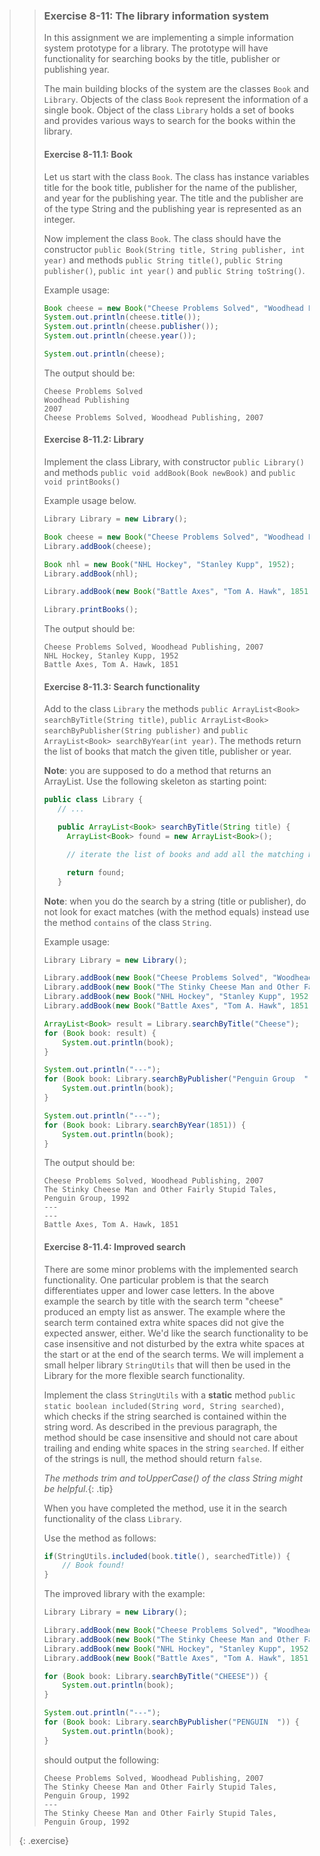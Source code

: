 >> ### Exercise 8-11: The library information system
>>
>> In this assignment we are implementing a simple information system prototype for a library. The prototype will have functionality for searching books by the title, publisher or publishing year.
>>
>> The main building blocks of the system are the classes `Book` and `Library`. Objects of the class `Book` represent the information of a single book. Object of the class `Library` holds a set of books and provides various ways to search for the books within the library.
>>
>> #### Exercise 8-11.1: Book
>>
>> Let us start with the class `Book`. The class has instance variables title for the book title, publisher for the name of the publisher, and year for the publishing year. The title and the publisher are of the type String and the publishing year is represented as an integer.
>>
>> Now implement the class `Book`. The class should have the constructor `public Book(String title, String publisher, int year)` and methods `public String title()`, `public String publisher()`, `public int year()` and `public String toString()`.
>>
>> Example usage:
>>
>> ```java
>> Book cheese = new Book("Cheese Problems Solved", "Woodhead Publishing", 2007);
>> System.out.println(cheese.title());
>> System.out.println(cheese.publisher());
>> System.out.println(cheese.year());
>>
>> System.out.println(cheese);
>> ```
>>
>> The output should be:
>>
>> ```output
>> Cheese Problems Solved
>> Woodhead Publishing
>> 2007
>> Cheese Problems Solved, Woodhead Publishing, 2007
>> ```
>>
>> #### Exercise 8-11.2: Library
>>
>> Implement the class Library, with constructor `public Library()` and methods `public void addBook(Book newBook)` and `public void printBooks()`
>>
>> Example usage below.
>>
>> ```java
>> Library Library = new Library();
>>
>> Book cheese = new Book("Cheese Problems Solved", "Woodhead Publishing", 2007);
>> Library.addBook(cheese);
>>
>> Book nhl = new Book("NHL Hockey", "Stanley Kupp", 1952);
>> Library.addBook(nhl);
>>
>> Library.addBook(new Book("Battle Axes", "Tom A. Hawk", 1851));
>>
>> Library.printBooks();
>> ```
>>
>> The output should be:
>>
>> ```output
>> Cheese Problems Solved, Woodhead Publishing, 2007
>> NHL Hockey, Stanley Kupp, 1952
>> Battle Axes, Tom A. Hawk, 1851
>> ```
>>
>> #### Exercise 8-11.3: Search functionality
>>
>> Add to the class `Library` the methods `public ArrayList<Book> searchByTitle(String title)`, `public ArrayList<Book> searchByPublisher(String publisher)` and `public ArrayList<Book> searchByYear(int year)`. The methods return the list of books that match the given title, publisher or year.
>>
>> **Note**: you are supposed to do a method that returns an ArrayList. Use the following skeleton as starting point:
>>
>> ```java
>> public class Library {
>>    // ...
>>
>>    public ArrayList<Book> searchByTitle(String title) {
>>      ArrayList<Book> found = new ArrayList<Book>();
>>
>>      // iterate the list of books and add all the matching books to the list found
>>
>>      return found;
>>    }
>> ```
>>
>> **Note**: when you do the search by a string (title or publisher), do not look for exact matches (with the method equals) instead use the method `contains` of the class `String`.
>>
>> Example usage:
>>
>> ```java
>> Library Library = new Library();
>>
>> Library.addBook(new Book("Cheese Problems Solved", "Woodhead Publishing", 2007));
>> Library.addBook(new Book("The Stinky Cheese Man and Other Fairly Stupid Tales", "Penguin Group", 1992));
>> Library.addBook(new Book("NHL Hockey", "Stanley Kupp", 1952));
>> Library.addBook(new Book("Battle Axes", "Tom A. Hawk", 1851));
>>
>> ArrayList<Book> result = Library.searchByTitle("Cheese");
>> for (Book book: result) {
>>     System.out.println(book);
>> }
>>
>> System.out.println("---");
>> for (Book book: Library.searchByPublisher("Penguin Group  ")) {
>>     System.out.println(book);
>> }
>>
>> System.out.println("---");
>> for (Book book: Library.searchByYear(1851)) {
>>     System.out.println(book);
>> }
>> ```
>>
>> The output should be:
>>
>> ```output
>> Cheese Problems Solved, Woodhead Publishing, 2007
>> The Stinky Cheese Man and Other Fairly Stupid Tales, Penguin Group, 1992
>> ---
>> ---
>> Battle Axes, Tom A. Hawk, 1851
>> ```
>>
>> #### Exercise 8-11.4: Improved search
>>
>> There are some minor problems with the implemented search functionality. One particular problem is that the search differentiates upper and lower case letters. In the above example the search by title with the search term "cheese" produced an empty list as answer. The example where the search term contained extra white spaces did not give the expected answer, either. We'd like the search functionality to be case insensitive and not disturbed by the extra white spaces at the start or at the end of the search terms. We will implement a small helper library `StringUtils` that will then be used in the Library for the more flexible search functionality.
>>
>> Implement the class `StringUtils` with a **static** method `public static boolean included(String word, String searched)`, which checks if the string searched is contained within the string word. As described in the previous paragraph, the method should be case insensitive and should not care about trailing and ending white spaces in the string `searched`. If either of the strings is null, the method should return `false`.
>>
>> *The methods trim and toUpperCase() of the class String might be helpful.*{: .tip}
>>
>> When you have completed the method, use it in the search functionality of the class `Library`.
>>
>> Use the method as follows:
>>
>> ```java
>> if(StringUtils.included(book.title(), searchedTitle)) {
>>     // Book found!
>> }
>> ```
>>
>> The improved library with the example:
>>
>> ```java
>> Library Library = new Library();
>>
>> Library.addBook(new Book("Cheese Problems Solved", "Woodhead Publishing", 2007));
>> Library.addBook(new Book("The Stinky Cheese Man and Other Fairly Stupid Tales", "Penguin Group", 1992));
>> Library.addBook(new Book("NHL Hockey", "Stanley Kupp", 1952));
>> Library.addBook(new Book("Battle Axes", "Tom A. Hawk", 1851));
>>
>> for (Book book: Library.searchByTitle("CHEESE")) {
>>     System.out.println(book);
>> }
>>
>> System.out.println("---");
>> for (Book book: Library.searchByPublisher("PENGUIN  ")) {
>>     System.out.println(book);
>> }
>> ```
>>
>> should output the following:
>>
>> ```output
>> Cheese Problems Solved, Woodhead Publishing, 2007
>> The Stinky Cheese Man and Other Fairly Stupid Tales, Penguin Group, 1992
>> ---
>> The Stinky Cheese Man and Other Fairly Stupid Tales, Penguin Group, 1992
>> ```
>>
>{: .exercise}
